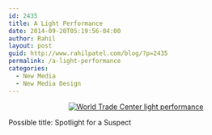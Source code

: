 ```yaml
---
id: 2435
title: A Light Performance
date: 2014-09-20T05:19:56-04:00
author: Rahil
layout: post
guid: http://www.rahilpatel.com/blog/?p=2435
permalink: /a-light-performance
categories:
  - New Media
  - New Media Design
---
```

<div style="text-align: center;">
  <a href="http://www.rahilpatel.com/blog/wp-content/uploads/2014/09/World-Trade-Center-light-performance.svg"><img src="http://www.rahilpatel.com/blog/wp-content/uploads/2014/09/World-Trade-Center-light-performance1.svg" alt="World Trade Center light performance" class="alignnone size-large wp-image-2436" /></a>
</div>

Possible title: Spotlight for a Suspect